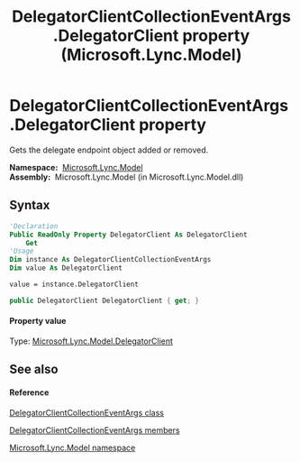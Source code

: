 ﻿---
title: DelegatorClientCollectionEventArgs.DelegatorClient property  (Microsoft.Lync.Model)
TOCTitle: 'DelegatorClient property '
ms:assetid: P:Microsoft.Lync.Model.DelegatorClientCollectionEventArgs.DelegatorClient_DI_3_UC_OCS14MrefLyncWPF
ms:mtpsurl: https://msdn.microsoft.com/en-us/library/microsoft.lync.model.delegatorclientcollectioneventargs.delegatorclient_di_3_uc_ocs14mreflyncwpf(v=office.15)
ms:contentKeyID: 48601507
ms.date: 07/28/2014
mtps_version: v=office.15
f1_keywords:
- Microsoft.Lync.Model.DelegatorClientCollectionEventArgs.DelegatorClient
dev_langs:
- CSharp
- JScript
- VB
- other
---

# DelegatorClientCollectionEventArgs.DelegatorClient property

Gets the delegate endpoint object added or removed.

**Namespace:**  [Microsoft.Lync.Model](microsoft-lync-model-namespace_2.md)  
**Assembly:**  Microsoft.Lync.Model (in Microsoft.Lync.Model.dll)

## Syntax

``` vb
'Declaration
Public ReadOnly Property DelegatorClient As DelegatorClient
    Get
'Usage
Dim instance As DelegatorClientCollectionEventArgs
Dim value As DelegatorClient

value = instance.DelegatorClient
```

``` csharp
public DelegatorClient DelegatorClient { get; }
```

#### Property value

Type: [Microsoft.Lync.Model.DelegatorClient](delegatorclient-class-microsoft-lync-model_2.md)  

## See also

#### Reference

[DelegatorClientCollectionEventArgs class](delegatorclientcollectioneventargs-class-microsoft-lync-model_2.md)

[DelegatorClientCollectionEventArgs members](delegatorclientcollectioneventargs-members-microsoft-lync-model_2.md)

[Microsoft.Lync.Model namespace](microsoft-lync-model-namespace_2.md)

